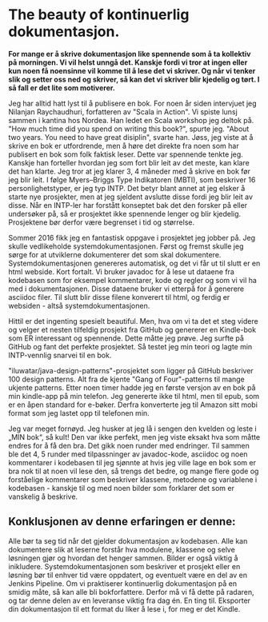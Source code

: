﻿# The beauty of kontinuerlig dokumentasjon.
**For mange er å skrive dokumentasjon like spennende som å ta kollektiv på morningen. Vi vil helst unngå det. Kanskje fordi vi tror at ingen eller kun noen få noensinne vil komme til å lese det vi skriver. Og når vi tenker slik og setter oss ned og skriver, så kan det vi skriver blir kjedelig og tørt. I så fall er det lite som motiverer.**

Jeg har alltid hatt lyst til å publisere en bok. For noen år siden intervjuet jeg Nilanjan Raychaudhuri, forfatteren av "Scala in Action". Vi spiste lunsj sammen i kantina hos Nordea. Han ledet en Scala workshop jeg deltok på. "How much time did you spend on writing this book?", spurte jeg. "About two years. You need to have great disiplin", svarte han. Jøss, jeg viste at å skrive en bok er utfordrende, men å høre det direkte fra noen som har publisert en bok som folk faktisk leser. Dette var spennende tenkte jeg. Kanskje han  forteller hvordan jeg som fort blir leit av det meste, kan klare det han klarte. Jeg tror at jeg klarer 3, 4 måneder med å skrive en bok før jeg blir leit. I følge Myers–Briggs Type Indikatoren (MBTI), som beskriver 16 personlighetstyper, er jeg typ INTP. Det betyr blant annet at jeg elsker å starte nye prosjekter, men at jeg sjeldent avslutte disse fordi jeg blir leit av disse. Når en INTP-ler har forstått konseptet bak det den forsker på eller undersøker på, så er prosjektet ikke spennende lenger og blir kjedelig. Prosjektene bør derfor være begrenset i tid og størrelse.

Sommer 2016 fikk jeg en fantastisk oppgave i prosjektet jeg jobber på. Jeg skulle vedlikeholde systemdokumentasjonen. Først og fremst skulle jeg sørge for at utviklerne dokumenterer det som skal dokumentere. Systemdokumentasjonen genereres automatisk, og det vi får ut til slutt er en html webside. Kort fortalt. Vi bruker javadoc for å lese ut dataene fra kodebasen som for eksempel kommentarer, kode og regler og som vi vil ha med i dokumentasjonen. Disse dataene bruker vi etterpå for å generere asciidoc filer. Til slutt blir disse filene konverert til html, og ferdig er websiden - altså systemdokumentasjonen.

Hittil er det ingenting spesielt beautiful. Men, hva om vi ta det et steg videre og velger et nesten tilfeldig prosjekt fra GitHub og genererer en Kindle-bok som ER interessant og spennende. Dette måtte jeg prøve. Jeg surfte på GitHub og fant det perfekte prosjektet. Så testet jeg min teori og lagte min INTP-vennlig snarvei til en bok. 

"iluwatar/java-design-patterns"-prosjektet som ligger på GitHub beskriver 100 design patterns. Alt fra de kjente "Gang of Four"-patterns til mange ukjente patterns. Etter noen timer hadde jeg en første versjon av en bok på min kindle-app på min telefon. Jeg genererte ikke til html, men til epub, som er en åpen standard for e-bøker. Derfra konverterte jeg til Amazon sitt mobi format som jeg lastet opp til telefonen min. 

Jeg var meget fornøyd. Jeg husker at jeg lå i sengen den kvelden og leste i „MIN bok“, så kult! Den var ikke perfekt, men jeg viste eksakt hva som måtte endres for å få den bra. Det gikk noen runder med endringer. Til sammen ble det 4, 5 runder med tilpassninger av javadoc-kode, asciidoc og noen kommentarer i kodebasen til jeg sjønnte at hvis jeg ville lage en bok som er bra nok til at noen vil lese den, så trengs det bedre, og mange flere gode og forståelige kommentarer som beskriver klassene, metodene og variablene i kodebasen - kanskje til og med noen bilder som forklarer det som er vanskelig å beskrive.

## Konklusjonen av denne erfaringen er denne:
Alle bør ta seg tid når det gjelder dokumentasjon av kodebasen. Alle kan dokumentere slik at leserne forstår hva modulene, klassene og selve løsningen gjør og hvordan det henger sammen. Bilder er også viktig å inikludere. Systemdokumentasjonen som beskriver et prosjekt eller en løsning bør til enhver tid være oppdatert, og eventuelt være en del av en Jenkins Pipeline. Om vi praktiserer kontinuerlig dokumentasjon på en smidig måte, så kan alle bli bokforfattere. Derfor må vi få dette på radaren, og tar denne delen av en leveranse viktig fra dag én. En ting til. Eksporter din dokumentasjon til ett format du liker å lese i, for meg er det Kindle.
